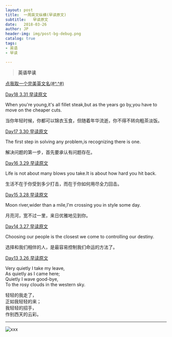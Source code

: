 ```yaml
---
layout: post
title:  一周英文纵横(早读原文)
subtitle:   早读原文
date:   2018-03-26
author: JP
header-img: img/post-bg-debug.png
catalog: true
tags:
- 英语
- 早读

---
```


>  **英语早读** 

[点我取一个完美英文名(#^.^#)](http://ename.shanbay.com.cn)

[Day18 3.31 早读原文](http://mp.weixin.qq.com/s/IIQF8Tf4Ce36UfRTugxMTg)

When you're young,it's all fillet steak,but as the years go by,you have to move on the cheaper cuts.

当你年轻时候，你都可以锦衣玉食，但随着年华流逝，你不得不转向粗茶淡饭。

<audio style="height:140;width:400;" autoplay="" src="https://res.wx.qq.com/voice/getvoice?mediaid=MzI4OTAyODUxNF8yNjUzNTEzMDQy">
</audio>

[Day17 3.30 早读原文](http://mp.weixin.qq.com/s/3eLkbdTE9NEt6C19obsVXQ)

The first step in solving any problem,is recognizing there is one.

解决问题的第一步，首先要承认有问题存在。

[Day16 3.29 早读原文](http://mp.weixin.qq.com/s/DXNQb1fLyM1Sd63R7PfJ-w)

Life is not about many blows you take.It is about how hard you hit back.

生活不在于你受到多少打击，而在于你如何用尽全力回击。

[Day15 3.28 早读原文](http://mp.weixin.qq.com/s/ZM6lrtOK3H4VWxfz0_JXDA)

Moon river,wider than a mile,I'm crossing you in style some day.

月亮河，宽不过一里，来日优雅地见到你。

[Day14 3.27 早读原文](http://mp.weixin.qq.com/s/ZM6lrtOK3H4VWxfz0_JXDA)

Choosing our people is the closest we come to controlling our destiny. 

选择和我们相伴的人，是最容易控制我们命运的方法了。

[Day13 3.26 早读原文](http://mp.weixin.qq.com/s/H9AU4lNDxr3m4gkzBGHRTw)

Very quietly I take my leave,<br> As quietly as I came here;<br> Quietly I wave good-bye,<br> To the rosy clouds in the western sky.

轻轻的我走了，<br>正如我轻轻的来；<br>我轻轻的招手，<br>作别西天的云彩。


---



![xxx](http://img07.tooopen.com/images/20170316/tooopen_sy_201956178977.jpg)